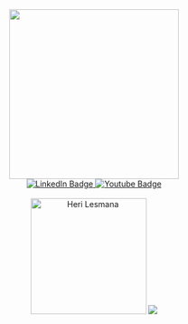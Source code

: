 <div id="header" align="center">
  <img src="https://media.giphy.com/media/qgQUggAC3Pfv687qPC/giphy.gif" width="300"/>
  <div id="badges">
    <a href="https://www.linkedin.com/in/heri-lesmana-171382145" target="_blank">
      <img src="https://img.shields.io/badge/LinkedIn-blue?style=for-the-badge&logo=linkedin&logoColor=white" alt="LinkedIn Badge"/>
    </a>
    <a href="https://www.youtube.com/channel/UCAEvgO3W8txCDfhsmttS99g">
      <img src="https://img.shields.io/badge/YouTube-red?style=for-the-badge&logo=youtube&logoColor=white" alt="Youtube Badge"/>
    </a>
  </div>
  <br />
</div>
<div id="header" align="center">
  <img src="https://github-readme-stats.vercel.app/api/top-langs/?theme=apprentice&username=herilesmana" alt="Heri Lesmana" width="205" />
  <img src="https://github-readme-stats.vercel.app/api?username=herilesmana&show_icons=true&theme=apprentice&count_private=true" />
</div>
